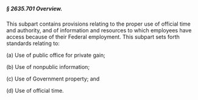 ##### § 2635.701 Overview. #####

This subpart contains provisions relating to the proper use of official time and authority, and of information and resources to which employees have access because of their Federal employment. This subpart sets forth standards relating to:

(a) Use of public office for private gain;

(b) Use of nonpublic information;

(c) Use of Government property; and

(d) Use of official time.